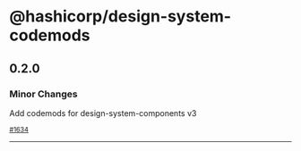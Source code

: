 # @hashicorp/design-system-codemods

## 0.2.0

### Minor Changes

Add codemods for design-system-components v3

<small>[#1634](https://github.com/hashicorp/design-system/pull/1634)</small>

---
